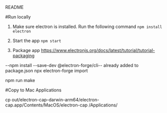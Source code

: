 README

#Run locally

1. Make sure electron is installed. Run the following command 
`npm install electron`

2. Start the app
`npm start`

3. Package app
https://www.electronjs.org/docs/latest/tutorial/tutorial-packaging

--npm install --save-dev @electron-forge/cli-- already added to package.json
npx electron-forge import

npm run make

#Copy to Mac Applications

cp out/electron-cap-darwin-arm64/electron-cap.app/Contents/MacOS/electron-cap /Applications/


